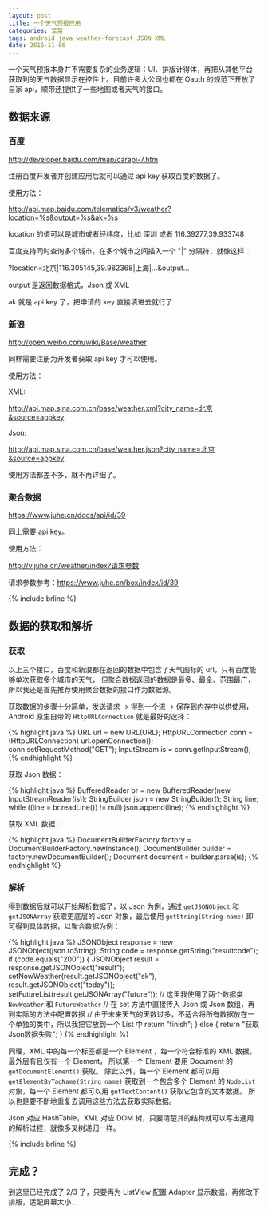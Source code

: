 ```yaml
---
layout: post
title: 一个天气预报应用
categories: 荤菜
tags: android java weather-forecast JSON XML
date: 2016-11-06
---
```


一个天气预报本身并不需要复杂的业务逻辑：UI、排版计得体，再把从其他平台获取到的天气数据显示在控件上。目前许多大公司也都在 Oauth 的规范下开放了自家 api，顺带还提供了一些地图或者天气的接口。

## 数据来源

### __百度__

<http://developer.baidu.com/map/carapi-7.htm>

注册百度开发者并创建应用后就可以通过 api key 获取百度的数据了。

使用方法：

http://api.map.baidu.com/telematics/v3/weather?location=%s&output=%s&ak=%s

location 的值可以是城市或者经纬度，比如 深圳 或者 116.39277,39.933748

百度支持同时查询多个城市，在多个城市之间插入一个 "\|" 分隔符，就像这样：

?location=北京\|116.305145,39.982368\|上海\|...&output...

output 是返回数据格式，Json 或 XML

ak 就是 api key 了，把申请的 key 直接填进去就行了 

### __新浪__

<http://open.weibo.com/wiki/Base/weather>

同样需要注册为开发者获取 api key 才可以使用。

使用方法：

XML: 

http://api.map.sina.com.cn/base/weather.xml?city_name=北京&source=appkey

Json: 

http://api.map.sina.com.cn/base/weather.json?city_name=北京&source=appkey

使用方法都差不多，就不再详细了。

### __聚合数据__

<https://www.juhe.cn/docs/api/id/39>

同上需要 api key。

使用方法：

http://v.juhe.cn/weather/index?请求参数

请求参数参考：<https://www.juhe.cn/box/index/id/39>

{% include brline %}

## 数据的获取和解析

### __获取__

以上三个接口，百度和新浪都在返回的数据中包含了天气图标的 url，只有百度能够单次获取多个城市的天气，
但聚合数据返回的数据是最多、最全、范围最广，所以我还是首先推荐使用聚合数据的接口作为数据源。

获取数据的步骤十分简单，发送请求 -> 得到一个流 -> 保存到内存中以供使用，
Android 原生自带的 `HttpURLConnection` 就是最好的选择：

{% highlight java %}
URL url = new URL(URL);
HttpURLConnection conn = (HttpURLConnection) url.openConnection();
conn.setRequestMethod("GET");
InputStream is = conn.getInputStream();
{% endhighlight %}

获取 Json 数据：

{% highlight java %}
BufferedReader br = new BufferedReader(new InputStreamReader(is));
StringBuilder json = new StringBuilder();
String line;
while ((line = br.readLine()) != null) json.append(line);
{% endhighlight %}

获取 XML 数据：

{% highlight java %}
DocumentBuilderFactory factory = DocumentBuilderFactory.newInstance();
DocumentBuilder builder = factory.newDocumentBuilder();
Document document = builder.parse(is);
{% endhighlight %}

### __解析__

得到数据后就可以开始解析数据了，以 Json 为例，通过 `getJSONObject` 和 `getJSONArray` 
获取更底层的 Json 对象，最后使用 `getString(String name)` 即可得到具体数据，以聚合数据为例：

{% highlight java %}
JSONObject response = new JSONObject(json.toString);
String code = response.getString("resultcode");
if (code.equals("200")) {
	JSONObject result = response.getJSONObject("result");
	setNowWeather(result.getJSONObject("sk"), result.getJSONObject("today"));
	setFutureList(result.getJSONArray("future"));
	// 这里我使用了两个数据类 `NowWeather` 和 `FutureWeather`
	// 在 set 方法中直接传入 Json 或 Json 数组，再到实际的方法中配置数据
	// 由于未来天气的天数过多，不适合将所有数据放在一个单独的类中，所以我把它放到一个 List 中
	return "finish";
} else {
	return "获取Json数据失败";
}
{% endhighlight %}

同理，XML 中的每一个标签都是一个 Element ，每一个符合标准的 XML 数据，最外层有且仅有一个 Element，
所以第一个 Element 要用 Document 的 `getDocumentElement()` 获取。
除此以外，每一个 Element 都可以用 `getElementByTagName(String name)` 获取到一个包含多个 Element 的
`NodeList` 对象，每一个 Element 都可以用 `getTextContent()` 获取它包含的文本数据。
所以也是要不断地重复去调用这些方法去获取实际数据。

>	
Json 对应 HashTable，XML 对应 DOM 树，只要清楚其的结构就可以写出通用的解析过程，就像多叉树递归一样。

{% include brline %}

## 完成？

到这里已经完成了 2/3 了，只要再为 ListView 配置 Adapter 显示数据，再修改下排版，适配屏幕大小...
